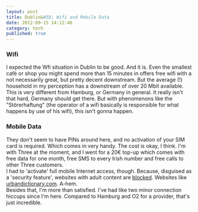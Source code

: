 ```yaml
---
layout: post
title: Dublin&#58; Wifi and Mobile Data
date: 2012-09-15 14:12:46
category: tech
published: true
---
```

### Wifi
I expected the Wfi situation in Dublin to be good. And it is. Even the smallest café or shop you might spend more than 15 minutes in offers free wifi with a not necessarily great, but pretty decent downstream. But the average (!) household in my perception has a downstream of over 20 Mbit available. This is very different from Hamburg, or Germany in general. It really isn't that hard, Germany should get there. But with phenomenons like the "Störerhaftung" (the operator of a wifi basically is responsible for what happens by use of his wifi), this isn't gonna happen.

### Mobile Data
They don't seem to have PINs around here, and no activation of your SIM card is required. Which comes in very handy. The cost is okay, I think. I'm with Three at the moment, and I went for a 20€ top-up which comes with free data for one month, free SMS to every Irish number and free calls to other Three customers.  
I had to 'activate' full mobile Internet access, though. Because, disguised as a 'security feature', websites with adult content are [blocked](http://blog.timmschoof.com/images/3.jpg). Websites like [urbandictionary.com](http://www.urbandictionary.com/). A-hem.  
Besides that, I'm more than satisfied. I've had like two minor connection hiccups since I'm here. Compared to Hamburg and O2 for a provider, that's just incredible.
